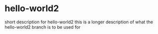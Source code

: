 # hello-world2
short description for hello-world2
this is a longer description of what the hello-world2 branch is to be used for
